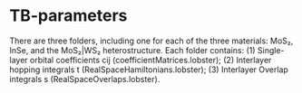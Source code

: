 # TB-parameters
There are three folders, including one for each of the three materials: MoS₂, InSe, and the MoS₂|WS₂ heterostructure.
Each folder contains: 
  (1) Single-layer orbital coefficients cij (coefficientMatrices.lobster);
  (2) Interlayer hopping integrals t (RealSpaceHamiltonians.lobster);
  (3) Interlayer Overlap integrals s (RealSpaceOverlaps.lobster).
